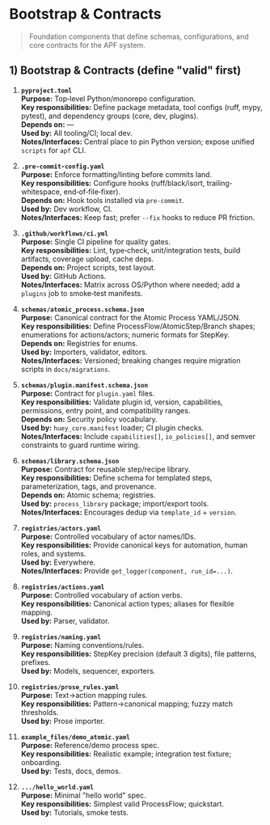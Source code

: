 # Bootstrap & Contracts

> Foundation components that define schemas, configurations, and core contracts for the APF system.

## 1) Bootstrap & Contracts (define "valid" first)

1) **`pyproject.toml`**  
**Purpose:** Top‑level Python/monorepo configuration.  
**Key responsibilities:** Define package metadata, tool configs (ruff, mypy, pytest), and dependency groups (core, dev, plugins).  
**Depends on:** —  
**Used by:** All tooling/CI; local dev.  
**Notes/Interfaces:** Central place to pin Python version; expose unified `scripts` for `apf` CLI.

2) **`.pre-commit-config.yaml`**  
**Purpose:** Enforce formatting/linting before commits land.  
**Key responsibilities:** Configure hooks (ruff/black/isort, trailing-whitespace, end‑of‑file‑fixer).  
**Depends on:** Hook tools installed via `pre-commit`.  
**Used by:** Dev workflow, CI.  
**Notes/Interfaces:** Keep fast; prefer `--fix` hooks to reduce PR friction.

3) **`.github/workflows/ci.yml`**  
**Purpose:** Single CI pipeline for quality gates.  
**Key responsibilities:** Lint, type‑check, unit/integration tests, build artifacts, coverage upload, cache deps.  
**Depends on:** Project scripts, test layout.  
**Used by:** GitHub Actions.  
**Notes/Interfaces:** Matrix across OS/Python where needed; add a `plugins` job to smoke‑test manifests.

4) **`schemas/atomic_process.schema.json`**  
**Purpose:** Canonical contract for the Atomic Process YAML/JSON.  
**Key responsibilities:** Define ProcessFlow/AtomicStep/Branch shapes; enumerations for actions/actors; numeric formats for StepKey.  
**Depends on:** Registries for enums.  
**Used by:** Importers, validator, editors.  
**Notes/Interfaces:** Versioned; breaking changes require migration scripts in `docs/migrations`.

5) **`schemas/plugin.manifest.schema.json`**  
**Purpose:** Contract for `plugin.yaml` files.  
**Key responsibilities:** Validate plugin id, version, capabilities, permissions, entry point, and compatibility ranges.  
**Depends on:** Security policy vocabulary.  
**Used by:** `huey_core.manifest` loader; CI plugin checks.  
**Notes/Interfaces:** Include `capabilities[]`, `io_policies[]`, and semver constraints to guard runtime wiring.

6) **`schemas/library.schema.json`**  
**Purpose:** Contract for reusable step/recipe library.  
**Key responsibilities:** Define schema for templated steps, parameterization, tags, and provenance.  
**Depends on:** Atomic schema; registries.  
**Used by:** `process_library` package; import/export tools.  
**Notes/Interfaces:** Encourages dedup via `template_id` + `version`.

7) **`registries/actors.yaml`**  
**Purpose:** Controlled vocabulary of actor names/IDs.  
**Key responsibilities:** Provide canonical keys for automation, human roles, and systems.  
**Used by:** Everywhere.  
**Notes/Interfaces:** Provide `get_logger(component, run_id=...)`.

8) **`registries/actions.yaml`**  
**Purpose:** Controlled vocabulary of action verbs.  
**Key responsibilities:** Canonical action types; aliases for flexible mapping.  
**Used by:** Parser, validator.

9) **`registries/naming.yaml`**  
**Purpose:** Naming conventions/rules.  
**Key responsibilities:** StepKey precision (default 3 digits), file patterns, prefixes.  
**Used by:** Models, sequencer, exporters.

10) **`registries/prose_rules.yaml`**  
**Purpose:** Text→action mapping rules.  
**Key responsibilities:** Pattern→canonical mapping; fuzzy match thresholds.  
**Used by:** Prose importer.

11) **`example_files/demo_atomic.yaml`**  
**Purpose:** Reference/demo process spec.  
**Key responsibilities:** Realistic example; integration test fixture; onboarding.  
**Used by:** Tests, docs, demos.

12) **`.../hello_world.yaml`**  
**Purpose:** Minimal "hello world" spec.  
**Key responsibilities:** Simplest valid ProcessFlow; quickstart.  
**Used by:** Tutorials, smoke tests.
